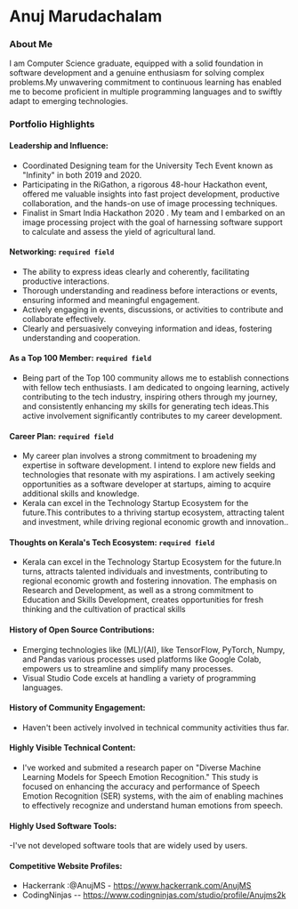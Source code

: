# Anuj Marudachalam
### About Me
I am Computer Science graduate, equipped with a solid foundation in software development and a genuine enthusiasm for solving complex problems.My unwavering commitment to continuous learning has enabled me to become proficient in multiple programming languages and to swiftly adapt to emerging technologies.
### Portfolio Highlights

#### Leadership and Influence: 

- Coordinated Designing team for the University Tech Event known as "Infinity" in both 2019 and 2020.
- Participating in the RiGathon, a rigorous 48-hour Hackathon event, offered me valuable insights into fast project development, productive collaboration, and the hands-on use of image processing techniques.
- Finalist in Smart India Hackathon 2020 . My team and I embarked on an image processing project with the goal of harnessing software support to calculate and assess the yield of agricultural land.

#### Networking: `required field`

- The ability to express ideas clearly and coherently, facilitating productive interactions.
- Thorough understanding and readiness before interactions or events, ensuring informed and meaningful engagement.
- Actively engaging in events, discussions, or activities to contribute and collaborate effectively.
- Clearly and persuasively conveying information and ideas, fostering understanding and cooperation.

#### As a Top 100 Member: `required field`

- Being part of the Top 100 community allows me to establish connections with fellow tech enthusiasts. I am dedicated to ongoing learning, actively contributing to the tech industry, inspiring others through my journey, and consistently enhancing my skills for generating tech ideas.This active involvement significantly contributes to my career development.

#### Career Plan: `required field`

- My career plan involves a strong commitment to broadening my expertise in software development. I intend to explore new fields and technologies that resonate with my aspirations. I am actively seeking opportunities as a software developer at startups, aiming to acquire additional skills and knowledge.
-  Kerala can excel in the Technology Startup Ecosystem for the future.This contributes to a thriving startup ecosystem, attracting talent and investment, while driving regional economic growth and innovation..

#### Thoughts on Kerala's Tech Ecosystem: `required field`

- Kerala can excel in the Technology Startup Ecosystem for the future.In turns, attracts talented individuals and investments, contributing to regional economic growth and fostering innovation. The emphasis on Research and Development, as well as a strong commitment to Education and Skills Development, creates opportunities for fresh thinking and the cultivation of practical skills

#### History of Open Source Contributions:

- Emerging technologies like (ML)/(AI),  like TensorFlow, PyTorch, Numpy, and Pandas various processes used platforms  like Google Colab, empowers us to streamline and simplify many processes.
- Visual Studio Code excels at handling a variety of programming languages.

#### History of Community Engagement:

-  Haven't been actively involved in technical community activities thus far.

#### Highly Visible Technical Content:

- I've worked and submited a research paper on "Diverse Machine Learning Models for Speech Emotion Recognition." This study is focused on enhancing the accuracy and performance of Speech Emotion Recognition (SER) systems, with the aim of enabling machines to effectively recognize and understand human emotions from speech.

#### Highly Used Software Tools:

-I've  not developed software tools that are widely used by users.

#### Competitive Website Profiles:

- Hackerrank :@AnujMS -  https://www.hackerrank.com/AnujMS
- CodingNinjas -- https://www.codingninjas.com/studio/profile/Anujms2k
